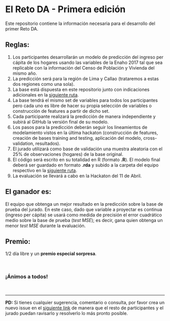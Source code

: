 # El Reto DA - Primera edición
Este repositorio contiene la información necesaria para el desarrollo del primer Reto DA.

## Reglas:
1.	Los participantes desarrollarán un modelo de predicción del ingreso per cápita de los hogares usando las variables de la Enaho 2017 tal que sea replicable con la información del Censo de Población y Vivienda del mismo año.
2.	La predicción será para la región de Lima y Callao (trataremos a estas dos regiones como una sola).
3.	La base está dispuesta en este repositorio junto con indicaciones adicionales en la [siguiente ruta](https://github.com/FaridRodriguez/El-Reto-DA-1ed/tree/master/Bases).
4.	La base tendrá el mismo set de variables para todos los participantes pero cada uno es libre de hacer su propia selección de variables o construcción de features a partir de dicho set.
5.	Cada participante realizará la predicción de manera independiente y subirá al GitHub la versión final de su modelo.
6.	Los pasos para la predicción deberán seguir los lineamientos de modelamiento vistos en la última hackaton (construcción de features, creación de bases training and testing, aplicación del modelo, cross-validation, resultados).
7.	El jurado utilizará como base de validación una muestra aleatoria con el 25% de observaciones (hogares) de la base original.
8.	El código será escrito en su totalidad en R (formato **.R**). El modelo final deberá ser guardado en formato **.rda** y subido a la carpeta del equipo respectivo en la [siguiente ruta](https://github.com/FaridRodriguez/El-Reto-DA-1ed/tree/master/Resultados).
9.	La evaluación se llevará a cabo en la Hackaton del 11 de Abril.

## El ganador es:
El equipo que obtenga un mejor resultado en la predicción sobre la base de prueba del jurado. En este caso, dado que variable a proyectar es  continua (ingreso per cápita) se usará como medida de precisión el error cuadrático medio sobre la base de prueba (*test MSE*); es decir, gana quien obtenga un menor *test MSE* durante la evaluación.

## Premio:
1/2 día libre y un **premio especial sorpresa**.

<br/>

### ¡Ánimos a todos!

<br/>

***
**PD:** Si tienes cualquier sugerencia, comentario o consulta, por favor crea un nuevo issue en el [siguiente link](https://github.com/FaridRodriguez/El-Reto-DA-1ed/issues) de manera que el resto de participantes y el jurado puedan ravisarlo y resolverlo lo más pronto posible.
